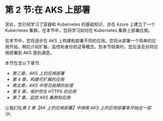 # 第 2 节:在 AKS 上部署

至此，您已经学习了容器和 Kubernetes 的基础知识，并在 Azure 上建立了一个 Kubernetes 集群。在本节中，您将学习如何在 Kubernetes 集群上部署应用。

在本节中，您将逐步在 AKS 上构建和部署不同的应用。您将从部署一个简单的应用开始，稍后介绍扩展、监控和身份验证等概念。到本节结束时，您应该会对将应用部署到 AKS 感到满意。

本节包含以下章节:

*   *第三章，AKS 上的应用部署*
*   *第 4 章，构建可扩展的应用*
*   *第五章，AKS 中常见故障的处理*
*   *第 6 章，保护您在 HTTPS 的应用*
*   *第 7 章，监控 AKS 集群和应用*

让我们在*第 3 章【AK 上的应用部署】中探索 AKS 上的应用部署来开始这一部分。*